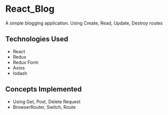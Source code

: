 # React_Blog

A simple blogging application. Using Create, Read, Update, Destroy routes

## Technologies Used

- React
- Redux
- Redux Form
- Axios
- lodash

## Concepts Implemented

- Using Get, Post, Delete Request
- BrowserRouter, Switch, Route
